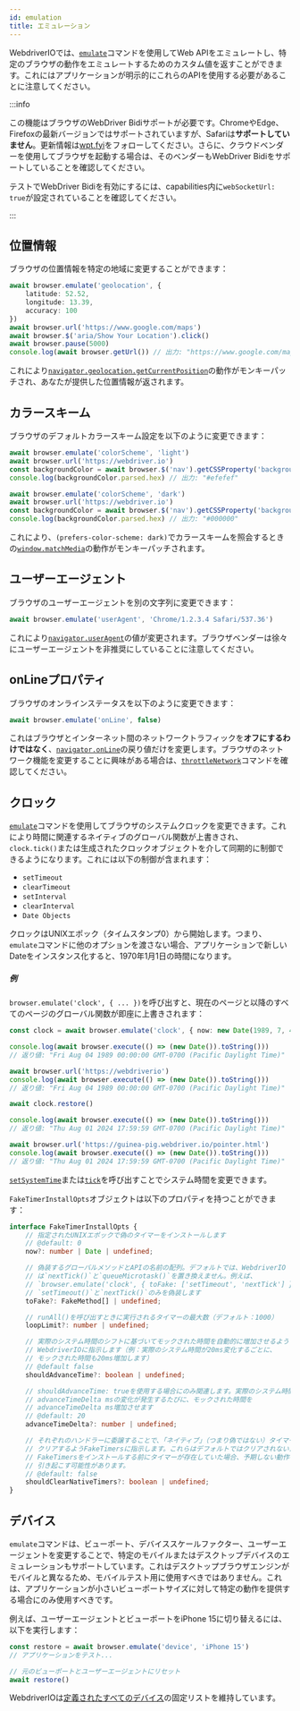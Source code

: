 ```yaml
---
id: emulation
title: エミュレーション
---
```


WebdriverIOでは、[`emulate`](/docs/api/browser/emulate)コマンドを使用してWeb APIをエミュレートし、特定のブラウザの動作をエミュレートするためのカスタム値を返すことができます。これにはアプリケーションが明示的にこれらのAPIを使用する必要があることに注意してください。

<LiteYouTubeEmbed
    id="2bQXzIB_97M"
    title="WebdriverIO Tutorials: The Emulate Command - Emulate Web APIs at Runtime with WebdriverIO"
/>

:::info

この機能はブラウザのWebDriver Bidiサポートが必要です。ChromeやEdge、Firefoxの最新バージョンではサポートされていますが、Safariは**サポートしていません**。更新情報は[wpt.fyi](https://wpt.fyi/results/webdriver/tests/bidi/script/add_preload_script/add_preload_script.py?label=experimental&label=master&aligned)をフォローしてください。さらに、クラウドベンダーを使用してブラウザを起動する場合は、そのベンダーもWebDriver Bidiをサポートしていることを確認してください。

テストでWebDriver Bidiを有効にするには、capabilities内に`webSocketUrl: true`が設定されていることを確認してください。

:::

## 位置情報

ブラウザの位置情報を特定の地域に変更することができます：

```ts
await browser.emulate('geolocation', {
    latitude: 52.52,
    longitude: 13.39,
    accuracy: 100
})
await browser.url('https://www.google.com/maps')
await browser.$('aria/Show Your Location').click()
await browser.pause(5000)
console.log(await browser.getUrl()) // 出力: "https://www.google.com/maps/@52.52,13.39,16z?entry=ttu"
```

これにより[`navigator.geolocation.getCurrentPosition`](https://developer.mozilla.org/en-US/docs/Web/API/Geolocation/getCurrentPosition)の動作がモンキーパッチされ、あなたが提供した位置情報が返されます。

## カラースキーム

ブラウザのデフォルトカラースキーム設定を以下のように変更できます：

```ts
await browser.emulate('colorScheme', 'light')
await browser.url('https://webdriver.io')
const backgroundColor = await browser.$('nav').getCSSProperty('background-color')
console.log(backgroundColor.parsed.hex) // 出力: "#efefef"

await browser.emulate('colorScheme', 'dark')
await browser.url('https://webdriver.io')
const backgroundColor = await browser.$('nav').getCSSProperty('background-color')
console.log(backgroundColor.parsed.hex) // 出力: "#000000"
```

これにより、`(prefers-color-scheme: dark)`でカラースキームを照会するときの[`window.matchMedia`](https://developer.mozilla.org/en-US/docs/Web/API/Window/matchMedia)の動作がモンキーパッチされます。

## ユーザーエージェント

ブラウザのユーザーエージェントを別の文字列に変更できます：

```ts
await browser.emulate('userAgent', 'Chrome/1.2.3.4 Safari/537.36')
```

これにより[`navigator.userAgent`](https://developer.mozilla.org/en-US/docs/Web/API/Navigator/userAgent)の値が変更されます。ブラウザベンダーは徐々にユーザーエージェントを非推奨にしていることに注意してください。

## onLineプロパティ

ブラウザのオンラインステータスを以下のように変更できます：

```ts
await browser.emulate('onLine', false)
```

これはブラウザとインターネット間のネットワークトラフィックを**オフにするわけではなく**、[`navigator.onLine`](https://developer.mozilla.org/en-US/docs/Web/API/Navigator/onLine)の戻り値だけを変更します。ブラウザのネットワーク機能を変更することに興味がある場合は、[`throttleNetwork`](/docs/api/browser/throttleNetwork)コマンドを確認してください。

## クロック

[`emulate`](/docs/emulation)コマンドを使用してブラウザのシステムクロックを変更できます。これにより時間に関連するネイティブのグローバル関数が上書きされ、`clock.tick()`または生成されたクロックオブジェクトを介して同期的に制御できるようになります。これには以下の制御が含まれます：

- `setTimeout`
- `clearTimeout`
- `setInterval`
- `clearInterval`
- `Date Objects`

クロックはUNIXエポック（タイムスタンプ0）から開始します。つまり、`emulate`コマンドに他のオプションを渡さない場合、アプリケーションで新しいDateをインスタンス化すると、1970年1月1日の時間になります。

##### 例

`browser.emulate('clock', { ... })`を呼び出すと、現在のページと以降のすべてのページのグローバル関数が即座に上書きされます：

```ts
const clock = await browser.emulate('clock', { now: new Date(1989, 7, 4) })

console.log(await browser.execute(() => (new Date()).toString()))
// 返り値: "Fri Aug 04 1989 00:00:00 GMT-0700 (Pacific Daylight Time)"

await browser.url('https://webdriverio')
console.log(await browser.execute(() => (new Date()).toString()))
// 返り値: "Fri Aug 04 1989 00:00:00 GMT-0700 (Pacific Daylight Time)"

await clock.restore()

console.log(await browser.execute(() => (new Date()).toString()))
// 返り値: "Thu Aug 01 2024 17:59:59 GMT-0700 (Pacific Daylight Time)"

await browser.url('https://guinea-pig.webdriver.io/pointer.html')
console.log(await browser.execute(() => (new Date()).toString()))
// 返り値: "Thu Aug 01 2024 17:59:59 GMT-0700 (Pacific Daylight Time)"
```

[`setSystemTime`](/docs/api/clock/setSystemTime)または[`tick`](/docs/api/clock/tick)を呼び出すことでシステム時間を変更できます。

`FakeTimerInstallOpts`オブジェクトは以下のプロパティを持つことができます：

```ts
interface FakeTimerInstallOpts {
    // 指定されたUNIXエポックで偽のタイマーをインストールします
    // @default: 0
    now?: number | Date | undefined;

    // 偽装するグローバルメソッドとAPIの名前の配列。デフォルトでは、WebdriverIO
    // は`nextTick()`と`queueMicrotask()`を置き換えません。例えば、
    // `browser.emulate('clock', { toFake: ['setTimeout', 'nextTick'] })`は
    // `setTimeout()`と`nextTick()`のみを偽装します
    toFake?: FakeMethod[] | undefined;

    // runAll()を呼び出すときに実行されるタイマーの最大数（デフォルト：1000）
    loopLimit?: number | undefined;

    // 実際のシステム時間のシフトに基づいてモックされた時間を自動的に増加させるよう
    // WebdriverIOに指示します（例：実際のシステム時間が20ms変化するごとに、
    // モックされた時間も20ms増加します）
    // @default false
    shouldAdvanceTime?: boolean | undefined;

    // shouldAdvanceTime: trueを使用する場合にのみ関連します。実際のシステム時間で
    // advanceTimeDelta msの変化が発生するたびに、モックされた時間を
    // advanceTimeDelta ms増加させます
    // @default: 20
    advanceTimeDelta?: number | undefined;

    // それぞれのハンドラーに委譲することで、「ネイティブ」（つまり偽ではない）タイマーを
    // クリアするようFakeTimersに指示します。これらはデフォルトではクリアされないため、
    // FakeTimersをインストールする前にタイマーが存在していた場合、予期しない動作を
    // 引き起こす可能性があります。
    // @default: false
    shouldClearNativeTimers?: boolean | undefined;
}
```

## デバイス

`emulate`コマンドは、ビューポート、デバイススケールファクター、ユーザーエージェントを変更することで、特定のモバイルまたはデスクトップデバイスのエミュレーションもサポートしています。これはデスクトップブラウザエンジンがモバイルと異なるため、モバイルテスト用に使用すべきではありません。これは、アプリケーションが小さいビューポートサイズに対して特定の動作を提供する場合にのみ使用すべきです。

例えば、ユーザーエージェントとビューポートをiPhone 15に切り替えるには、以下を実行します：

```ts
const restore = await browser.emulate('device', 'iPhone 15')
// アプリケーションをテスト...

// 元のビューポートとユーザーエージェントにリセット
await restore()
```

WebdriverIOは[定義されたすべてのデバイス](https://github.com/webdriverio/webdriverio/blob/main/packages/webdriverio/src/deviceDescriptorsSource.ts)の固定リストを維持しています。